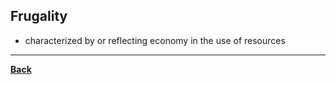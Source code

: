 ## Frugality
- characterized by or reflecting economy in the use of resources

---
**[Back](PSYCHPrelimSOCRATES.md)**